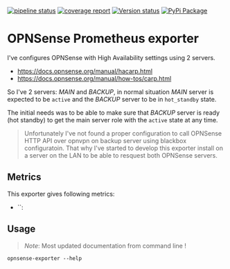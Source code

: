 [![pipeline status](https://gitlab.com/micro-entreprise/opnsense-prom-exporter/badges/main/pipeline.svg)](https://gitlab.com/micro-entreprise/opnsense-prom-exporter/)
[![coverage report](https://gitlab.com/micro-entreprise/opnsense-prom-exporter/badges/main/coverage.svg)](https://gitlab.com/micro-entreprise/opnsense-prom-exporter/)
[![Version status](https://img.shields.io/pypi/v/opnsense-prom-exporter.svg)](https://pypi.python.org/pypi/opnsense-prom-exporter/)
[![PyPi Package](https://img.shields.io/pypi/dm/opnsense-prom-exporter?label=pypi%20downloads)](https://pypi.org/project/opnsense-prom-exporter)



# OPNSense Prometheus exporter

I've configures OPNSense with High Availability settings using 2 servers.

* https://docs.opnsense.org/manual/hacarp.html
* https://docs.opnsense.org/manual/how-tos/carp.html

So I've 2 servers: *MAIN* and *BACKUP*, in normal situation *MAIN* server
is expected to be `active` and the *BACKUP* server to be in `hot_standby` state.


The initial needs was to be able to make sure that *BACKUP* server is ready (hot standby)
to get the main server role with the `active` state at any time.

> Unfortunately I've not found a proper configuration to call OPNSense HTTP API over
> opnvpn on backup server using blackbox configuratoin. That why I've started to develop
> this exporter install on a server on the LAN to be able to resquest both OPNSense servers.

## Metrics

This exporter gives following metrics:

* ``:


## Usage


> *Note*: Most updated documentation from command line !

```
opnsense-exporter --help
```
